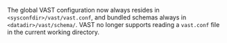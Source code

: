 The global VAST configuration now always resides in
`<sysconfdir>/vast/vast.conf`, and bundled schemas always in
`<datadir>/vast/schema/`. VAST no longer supports reading a `vast.conf` file in
the current working directory.
